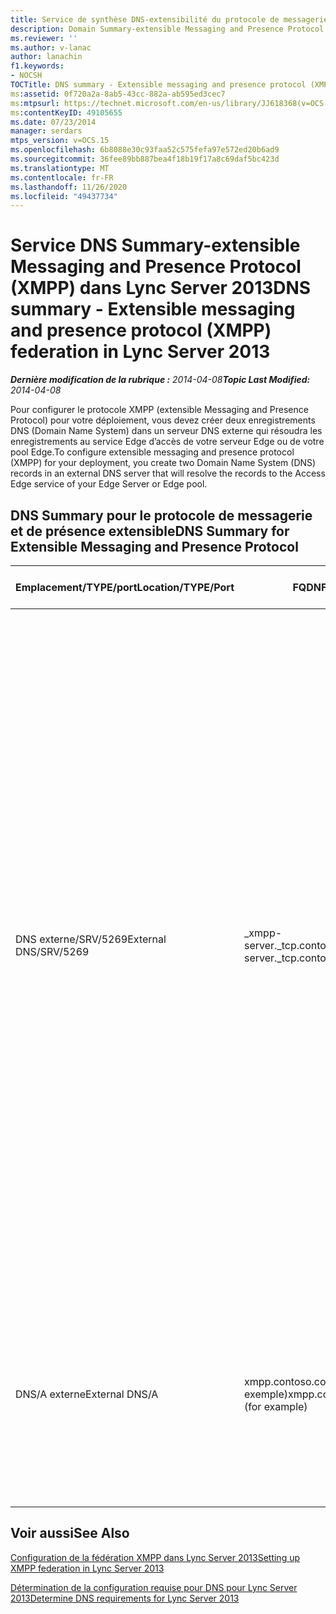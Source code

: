 ```yaml
---
title: Service de synthèse DNS-extensibilité du protocole de messagerie et de présence
description: Domain Summary-extensible Messaging and Presence Protocol (XMPP).
ms.reviewer: ''
ms.author: v-lanac
author: lanachin
f1.keywords:
- NOCSH
TOCTitle: DNS summary - Extensible messaging and presence protocol (XMPP) federation
ms:assetid: 0f720a2a-8ab5-43cc-882a-ab595ed3cec7
ms:mtpsurl: https://technet.microsoft.com/en-us/library/JJ618368(v=OCS.15)
ms:contentKeyID: 49105655
ms.date: 07/23/2014
manager: serdars
mtps_version: v=OCS.15
ms.openlocfilehash: 6b8088e30c93faa52c575fefa97e572ed20b6ad9
ms.sourcegitcommit: 36fee89bb887bea4f18b19f17a8c69daf5bc423d
ms.translationtype: MT
ms.contentlocale: fr-FR
ms.lasthandoff: 11/26/2020
ms.locfileid: "49437734"
---
```

# <a name="dns-summary---extensible-messaging-and-presence-protocol-xmpp-federation-in-lync-server-2013"></a><span data-ttu-id="7a06a-103">Service DNS Summary-extensible Messaging and Presence Protocol (XMPP) dans Lync Server 2013</span><span class="sxs-lookup"><span data-stu-id="7a06a-103">DNS summary - Extensible messaging and presence protocol (XMPP) federation in Lync Server 2013</span></span>

<div data-xmlns="http://www.w3.org/1999/xhtml">

<div class="topic" data-xmlns="http://www.w3.org/1999/xhtml" data-msxsl="urn:schemas-microsoft-com:xslt" data-cs="https://msdn.microsoft.com/">

<div data-asp="https://msdn2.microsoft.com/asp">



</div>

<div id="mainSection">

<div id="mainBody"><span data-ttu-id="7a06a-104">

<span> </span></span><span class="sxs-lookup"><span data-stu-id="7a06a-104">

<span> </span></span></span>

<span data-ttu-id="7a06a-105">_**Dernière modification de la rubrique :** 2014-04-08_</span><span class="sxs-lookup"><span data-stu-id="7a06a-105">_**Topic Last Modified:** 2014-04-08_</span></span>

<span data-ttu-id="7a06a-106">Pour configurer le protocole XMPP (extensible Messaging and Presence Protocol) pour votre déploiement, vous devez créer deux enregistrements DNS (Domain Name System) dans un serveur DNS externe qui résoudra les enregistrements au service Edge d’accès de votre serveur Edge ou de votre pool Edge.</span><span class="sxs-lookup"><span data-stu-id="7a06a-106">To configure extensible messaging and presence protocol (XMPP) for your deployment, you create two Domain Name System (DNS) records in an external DNS server that will resolve the records to the Access Edge service of your Edge Server or Edge pool.</span></span>

<div>

## <a name="dns-summary-for-extensible-messaging-and-presence-protocol"></a><span data-ttu-id="7a06a-107">DNS Summary pour le protocole de messagerie et de présence extensible</span><span class="sxs-lookup"><span data-stu-id="7a06a-107">DNS Summary for Extensible Messaging and Presence Protocol</span></span>


<table>
<colgroup>
<col style="width: 25%" />
<col style="width: 25%" />
<col style="width: 25%" />
<col style="width: 25%" />
</colgroup>
<thead>
<tr class="header">
<th><span data-ttu-id="7a06a-108">Emplacement/TYPE/port</span><span class="sxs-lookup"><span data-stu-id="7a06a-108">Location/TYPE/Port</span></span></th>
<th><span data-ttu-id="7a06a-109">FQDN</span><span class="sxs-lookup"><span data-stu-id="7a06a-109">FQDN</span></span></th>
<th><span data-ttu-id="7a06a-110">Enregistrement d’adresse IP/nom de domaine complet</span><span class="sxs-lookup"><span data-stu-id="7a06a-110">IP address/FQDN host record</span></span></th>
<th><span data-ttu-id="7a06a-111">Cartes sur/Commentaires</span><span class="sxs-lookup"><span data-stu-id="7a06a-111">Maps to/Comments</span></span></th>
</tr>
</thead>
<tbody>
<tr class="odd">
<td><p><span data-ttu-id="7a06a-112">DNS externe/SRV/5269</span><span class="sxs-lookup"><span data-stu-id="7a06a-112">External DNS/SRV/5269</span></span></p></td>
<td><p><span data-ttu-id="7a06a-113">_xmpp-server._tcp.contoso.com</span><span class="sxs-lookup"><span data-stu-id="7a06a-113">_xmpp-server._tcp.contoso.com</span></span></p></td>
<td><p><span data-ttu-id="7a06a-114">xmpp.contoso.com</span><span class="sxs-lookup"><span data-stu-id="7a06a-114">xmpp.contoso.com</span></span></p></td>
<td><p><span data-ttu-id="7a06a-115">Interface externe du proxy XMPP du service Edge d’accès ou du pool Edge. Répétez cette opération pour tous les domaines SIP internes avec Lync pour les utilisateurs pour lesquels le contact avec les contacts XMPP est autorisé via la configuration de la stratégie d’accès externe par le biais d’une stratégie globale, d’une stratégie de site à l’emplacement de l’utilisateur ou d’une stratégie utilisateur appliquée à l’utilisateur Lync.</span><span class="sxs-lookup"><span data-stu-id="7a06a-115">XMPP proxy external interface on the Access Edge service or Edge pool.Repeat as necessary for all internal SIP domains with Lync enabled users where contact with XMPP contacts is allowed through the configuration of the External Access Policy through a global policy, site policy where the user is located, or user policy applied to the Lync-enabled user.</span></span> <span data-ttu-id="7a06a-116">Un domaine XMPP autorisé doit également être configuré dans la stratégie partenaires fédérés de XMPP.</span><span class="sxs-lookup"><span data-stu-id="7a06a-116">An allowed XMPP domain must also be configured in the XMPP Federated Partners policy.</span></span> <span data-ttu-id="7a06a-117">Pour plus d’informations, voir rubriques supplémentaires dans la <strong>section Voir aussi</strong> .</span><span class="sxs-lookup"><span data-stu-id="7a06a-117">See topics in <strong>See Also</strong> for additional details</span></span></p></td>
</tr>
<tr class="even">
<td><p><span data-ttu-id="7a06a-118">DNS/A externe</span><span class="sxs-lookup"><span data-stu-id="7a06a-118">External DNS/A</span></span></p></td>
<td><p><span data-ttu-id="7a06a-119">xmpp.contoso.com (par exemple)</span><span class="sxs-lookup"><span data-stu-id="7a06a-119">xmpp.contoso.com (for example)</span></span></p></td>
<td><p><span data-ttu-id="7a06a-120">Adresse IP du service Edge d’accès sur votre serveur Edge ou pool d’hébergement de proxy XMPP</span><span class="sxs-lookup"><span data-stu-id="7a06a-120">IP address of Access Edge service on your Edge Server or Edge pool hosting XMPP proxy</span></span></p></td>
<td><p><span data-ttu-id="7a06a-121">Pointe vers le service Edge d’accès ou le pool Edge qui héberge le service proxy XMPP.</span><span class="sxs-lookup"><span data-stu-id="7a06a-121">Points to the Access Edge service or Edge pool that hosts the XMPP proxy service.</span></span> <span data-ttu-id="7a06a-122">En général, l’enregistrement SRV que vous créez pointe vers cet enregistrement hôte (A ou AAAA).</span><span class="sxs-lookup"><span data-stu-id="7a06a-122">Typically, the SRV record that you create will point to this host (A or AAAA) record</span></span></p></td>
</tr>
</tbody>
</table>


</div>

<div>

## <a name="see-also"></a><span data-ttu-id="7a06a-123">Voir aussi</span><span class="sxs-lookup"><span data-stu-id="7a06a-123">See Also</span></span>


[<span data-ttu-id="7a06a-124">Configuration de la fédération XMPP dans Lync Server 2013</span><span class="sxs-lookup"><span data-stu-id="7a06a-124">Setting up XMPP federation in Lync Server 2013</span></span>](lync-server-2013-setting-up-xmpp-federation.md)  


[<span data-ttu-id="7a06a-125">Détermination de la configuration requise pour DNS pour Lync Server 2013</span><span class="sxs-lookup"><span data-stu-id="7a06a-125">Determine DNS requirements for Lync Server 2013</span></span>](lync-server-2013-determine-dns-requirements.md)  
  

<span data-ttu-id="7a06a-126"></div>

</div>

<span> </span>

</div>

</div>

</span><span class="sxs-lookup"><span data-stu-id="7a06a-126"></div>

</div>

<span> </span>

</div>

</div>

</span></span></div>

